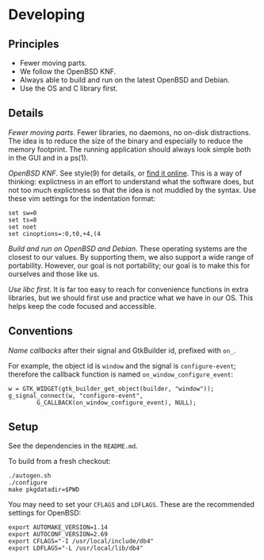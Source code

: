 Developing
==========

Principles
----------

- Fewer moving parts.
- We follow the OpenBSD KNF.
- Always able to build and run on the latest OpenBSD and Debian.
- Use the OS and C library first.

Details
-------

*Fewer moving parts*. Fewer libraries, no daemons, no on-disk distractions. The
idea is to reduce the size of the binary and especially to reduce the memory
footprint. The running application should always look simple both in the GUI
and in a ps(1).

*OpenBSD KNF*. See style(9) for details, or [find it online][openbsd-knf]. This
is a way of thinking: explictness in an effort to understand what the software
does, but not too much explictness so that the idea is not muddled by the
syntax. Use these vim settings for the indentation format:

    set sw=0
    set ts=8
    set noet
    set cinoptions=:0,t0,+4,(4

[openbsd-knf]: http://www.openbsd.org/cgi-bin/man.cgi/OpenBSD-current/man9/style.9

*Build and run on OpenBSD and Debian*. These operating systems are the closest
to our values. By supporting them, we also support a wide range of portability.
However, our goal is not portability; our goal is to make this for ourselves
and those like us.

*Use libc first*. It is far too easy to reach for convenience functions in
extra libraries, but we should first use and practice what we have in our OS.
This helps keep the code focused and accessible.

Conventions
-----------

*Name callbacks* after their signal and GtkBuilder id, prefixed with `on_`.

For example, the object id is `window` and the signal is `configure-event`;
therefore the callback function is named `on_window_configure_event`:

	w = GTK_WIDGET(gtk_builder_get_object(builder, "window"));
	g_signal_connect(w, "configure-event",
            G_CALLBACK(on_window_configure_event), NULL);

Setup
-----

See the dependencies in the `README.md`.

To build from a fresh checkout:

    ./autogen.sh
    ./configure
    make pkgdatadir=$PWD

You may need to set your `CFLAGS` and `LDFLAGS`. These are the recommended
settings for OpenBSD:

    export AUTOMAKE_VERSION=1.14
    export AUTOCONF_VERSION=2.69
    export CFLAGS="-I /usr/local/include/db4"
    export LDFLAGS="-L /usr/local/lib/db4"
